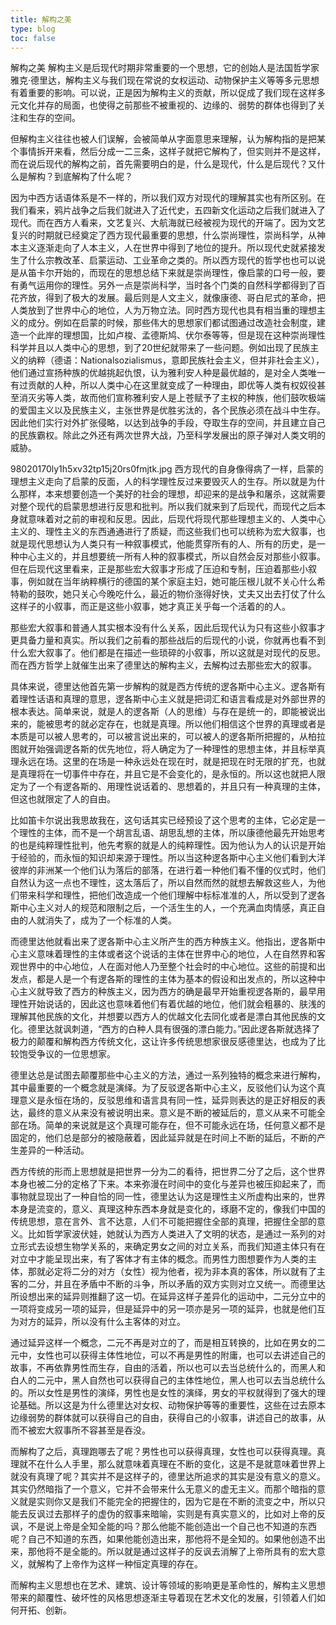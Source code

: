 ```yaml
---
title: 解构之美
type: blog
toc: false
---
```

解构之美
解构主义是后现代时期非常重要的一个思想，它的创始人是法国哲学家雅克·德里达，解构主义与我们现在常说的女权运动、动物保护主义等等多元思想有着重要的影响。可以说，正是因为解构主义的贡献，所以促成了我们现在这样多元文化并存的局面，也使得之前那些不被重视的、边缘的、弱势的群体也得到了关注和生存的空间。

但解构主义往往也被人们误解，会被简单从字面意思来理解，认为解构指的是把某个事情拆开来看，然后分成一二三条，这样子就把它解构了，但实则并不是这样，而在说后现代的解构之前，首先需要明白的是，什么是现代，什么是后现代？又什么是解构？到底解构了什么呢？

因为中西方话语体系是不一样的，所以我们双方对现代的理解其实也有所区别。在我们看来，鸦片战争之后我们就进入了近代史，五四新文化运动之后我们就进入了现代。而在西方人看来，文艺复兴、大航海就已经被视为现代的开端了。因为文艺复兴的时期就已经奠定了西方现代最重要的思想，什么崇尚理性，崇尚科学，从神本主义逐渐走向了人本主义，人在世界中得到了地位的提升。所以现代史就紧接发生了什么宗教改革、启蒙运动、工业革命之类的。所以西方现代的哲学也也可以说是从笛卡尔开始的，而现在的思想总结下来就是崇尚理性，像启蒙的口号一般，要有勇气运用你的理性。另外一点是崇尚科学，当时各个门类的自然科学都得到了百花齐放，得到了极大的发展。最后则是人文主义，就像康德、哥白尼式的革命，把人类放到了世界中心的地位，人为万物立法。同时西方现代也具有相当重的理想主义的成分。例如在启蒙的时候，那些伟大的思想家们都试图通过改造社会制度，建造一个此岸的理想国，比如卢梭、孟德斯鸠、伏尔泰等等，但是现在这种崇尚理性科学并且以人类中心的思想，到了20世纪就带来了一些问题。例如出现了民族主义的纳粹（德语：Nationalsozialismus，意即民族社会主义，但并非社会主义），他们通过宣扬种族的优越挑起仇恨，认为雅利安人种是最优越的，是对全人类唯一有过贡献的人种，所以人类中心在这里就变成了一种理由，即优等人类有权奴役甚至消灭劣等人类，故而他们宣称雅利安人是上苍赋予了主权的种族，他们鼓吹极端的爱国主义以及民族主义，主张世界是优胜劣汰的，各个民族必须在战斗中生存。因此他们实行对外扩张侵略，以达到战争的手段，夺取生存的空间，并且建立自己的民族霸权。除此之外还有两次世界大战，乃至科学发展出的原子弹对人类文明的威胁。

98020170ly1h5xv32tp15j20rs0fmjtk.jpg
西方现代的自身像得病了一样，启蒙的理想主义走向了启蒙的反面，人的科学理性反过来要毁灭人的生存。所以就是为什么那样，本来想要创造一个美好的社会的理想，却迎来的是战争和屠杀，这就需要对整个现代的启蒙思想进行反思和批判。所以我们就来到了后现代，而现代之后本身就意味着对之前的审视和反思。因此，后现代将现代那些理想主义的、人类中心主义的、理性主义的东西通通进行了质疑，而这些我们也可以统称为宏大叙事，也就是现代思想认为人类只有一种叙事模式，他能贯穿所有的人、所有的历史，是一种中心主义的，并且想要统一所有人种的叙事模式，所以自然会反对那些小叙事。但在后现代这里看来，正是那些宏大叙事才形成了压迫和专制，压迫着那些小叙事，例如就在当年纳粹横行的德国的某个家庭主妇，她可能压根儿就不关心什么希特勒的鼓吹，她只关心今晚吃什么，最近的物价涨得好快，丈夫又出去打仗了什么这样子的小叙事，而正是这些小叙事，她才真正关乎每一个活着的的人。

那些宏大叙事和普通人其实根本没有什么关系，因此后现代认为只有这些小叙事才更具备力量和真实。所以我们之前看的那些战后的后现代的小说，你就再也看不到什么宏大叙事了。他们都是在描述一些琐碎的小叙事，所以这就是对现代的反思。而在西方哲学上就催生出来了德里达的解构主义，去解构过去那些宏大的叙事。

具体来说，德里达他首先第一步解构的就是西方传统的逻各斯中心主义。逻各斯有着理性话语和真理的意思，逻各斯中心主义就是把词汇和语言看成是对外部世界的根本表达。简单来说，就是人的逻各斯（人的思维）与存在是统一的，即能被说出来的，能被思考的就必定存在，也就是真理。所以他们相信这个世界的真理或者是本质是可以被人思考的，可以被言说出来的，可以被人的逻各斯所把握的，从柏拉图就开始强调逻各斯的优先地位，将人确定为了一种理性的思想主体，并且标举真理永远在场。这里的在场是一种永远处在现在时，就是把现在时无限的扩充，也就是真理将在一切事件中存在，并且它是不会变化的，是永恒的。所以这也就把人限定为了一个有逻各斯的、用理性说话着的、思想着的，并且只有一种真理的主体，但这也就限定了人的自由。

比如笛卡尔说出我思故我在，这句话其实已经预设了这个思考的主体，它必定是一个理性的主体，而不是一个胡言乱语、胡思乱想的主体，所以康德他最先开始思考的也是纯粹理性批判，他先考察的就是人的纯粹理性。因为他认为人的认识是开始于经验的，而永恒的知识却来源于理性。所以当这种逻各斯中心主义他们看到大洋彼岸的非洲某一个他们认为落后的部落，在进行着一种他们看不懂的仪式时，他们自然认为这一点也不理性，这太落后了，所以自然而然的就想去解救这些人，为他们带来科学和理性，把他们改造成一个他们理解中标标准准的人，所以受到了逻各斯中心主义对人的规范和限制之后，一个活生生的人，一个充满血肉情感，真正自由的人就消失了，成为了一个标准的人类。

而德里达他就看出来了逻各斯中心主义所产生的西方种族主义。他指出，逻各斯中心主义意味着理性的主体或者这个说话的主体在世界中心的地位，人在自然界和客观世界中的中心地位，人在面对他人乃至整个社会时的中心地位。这些的前提和出发点，都是人是一个有逻各斯的理性的主体为基本的假设和出发点的，所以这种中心主义就导致了西方的种族主义，因为西方的确是最早开始重视逻各斯的，最早用理性开始说话的，因此这也意味着他们有着优越的地位，他们就会粗暴的、肤浅的理解其他民族的文化，并想要以西方人的优越文化去同化或者是漂白其他民族的文化。德里达就讽刺道，“西方的白种人具有很强的漂白能力。”因此逻各斯就选择了极力的颠覆和解构西方传统文化，这让许多传统思想家很反感德里达，也成为了比较饱受争议的一位思想家。

德里达总是试图去颠覆那些中心主义的方法，通过一系列独特的概念来进行解构，其中最重要的一个概念就是演绎。为了反驳逻各斯中心主义，反驳他们认为这个真理意义是永恒在场的，反驳思维和语言具有同一性，延异则表达的是正好相反的表达，最终的意义从来没有被说明出来。意义是不断的被延后的，意义从来不可能全部在场。简单的来说就是这个真理可能存在，但不可能永远在场，任何意义都不是固定的，他们总是部分的被隐蔽着，因此延异就是在时间上不断的延后，不断的产生差异的一种活动。

西方传统的形而上思想就是把世界一分为二的看待，把世界二分了之后，这个世界本身也被二分的定格了下来。本来弥漫在时间中的变化与差异也被压抑起来了，而事物就显现出了一种自恰的同一性，德里达认为这是理性主义所虚构出来的，世界本身是流变的，意义、真理这种东西本身就是变化的，琢磨不定的，像我们中国的传统思想，意在言外、言不达意，人们不可能把握住全部的真理，把握住全部的意义。比如哲学家波伏娃，她就认为西方人类进入了文明的状态，是通过一系列的对立形式去设想生物学关系的，来确定男女之间的对立关系，而我们知道主体只有在对立中才能呈现出来，有了客体才有主体的概念。而男性力图想要作为人类的主体，那就必定将二分的对方（女性）视为他者，视为非本真的客体，所以就有了主客的二分，并且在矛盾中不断的斗争，所以矛盾的双方实则对立又统一。而德里达所设想出来的延异则推翻了这一切。在延异这样子差异化的运动中，二元分立中的一项将变成另一项的延异，但是延异中的另一项亦是另一项的延异，也就是他们互为对方的延异，所以没有什么主客体的对立。

通过延异这样一个概念，二元不再是对立的了，而是相互转换的，比如在男女的二元中，女性也可以获得主体性地位，可以不再是男性的附庸，也可以去讲述自己的故事，不再依靠男性而生存，自由的活着，所以也可以去当总统什么的，而黑人和白人的二元中，黑人自然也可以获得自己的主体性地位，黑人也可以去当总统什么的。所以女性是男性的演绎，男性也是女性的演绎，男女的平权就得到了强大的理论基础。所以这是为什么德里达对女权、动物保护等等的重要性，这些在过去原本边缘弱势的群体就可以获得自己的自由，获得自己的小叙事，讲述自己的故事，从而不被宏大叙事所不容甚至是吞没。

而解构了之后，真理跑哪去了呢？男性也可以获得真理，女性也可以获得真理。真理就不在什么人手里，那么就意味着真理在不断的变化，这是不是就意味着世界上就没有真理了呢？其实并不是这样子的，德里达所追求的其实是没有意义的意义。其实仍然暗指了一个意义，它并不会带来什么无意义的虚无主义。而那个暗指的意义就是实则你又是我们不能完全的把握住的，因为它是在不断的流变之中，所以只能去反讽过去那样子的虚伪的叙事来暗喻，实则是有真实意义的，比如对上帝的反讽，不是说上帝是全知全能的吗？那么他能不能创造出一个自己也不知道的东西呢？自己不知道的东西，如果他能创造出来，那他将不是全知的。如果他创造不出来，那他将不是全能的。所以就是通过这样子的反讽去消解了上帝所具有的宏大意义，就解构了上帝作为这样一种恒定真理的存在。

而解构主义思想也在艺术、建筑、设计等领域的影响更是革命性的，解构主义思想带来的颠覆性、破坏性的风格思想逐渐主导着现在艺术文化的发展，引领着人们如何开拓、创新。